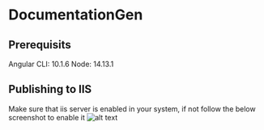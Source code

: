 # DocumentationGen

## Prerequisits
Angular CLI: 10.1.6
Node: 14.13.1

## Publishing to IIS
Make sure that iis server is enabled in your system, if not follow the below screenshot to enable it
![alt text](https://user-images.githubusercontent.com/24542053/107845821-867a0400-6e04-11eb-8359-416a56798b84.png)
